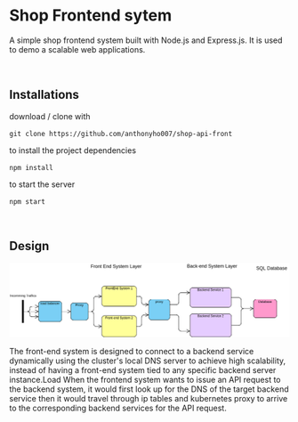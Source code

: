 # Shop Frontend sytem

A simple shop frontend system built with Node.js and Express.js. It is used to demo a scalable web applications.

<br/>

## Installations <a name="Installations"></a>
download / clone with

    git clone https://github.com/anthonyho007/shop-api-front

to install the project dependencies

    npm install

to start the server

    npm start

<br/>


## Design

![Scalable web app architecture](scalable-web-app.png)

The front-end system is designed to connect to a backend service dynamically using the cluster's local DNS server to achieve high scalability, instead of having a front-end system tied to any specific backend server instance.Load When the frontend system wants to issue an API request to the backend system, it would first look up for the DNS of the target backend service then it would travel through ip tables and kubernetes proxy to arrive to the corresponding backend services for the API request.